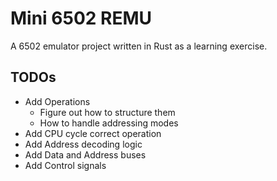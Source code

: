 # Mini 6502 REMU

A 6502 emulator project written in Rust as a learning exercise.

## TODOs

- Add Operations
    - Figure out how to structure them
    - How to handle addressing modes
- Add CPU cycle correct operation
- Add Address decoding logic
- Add Data and Address buses
- Add Control signals